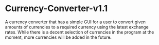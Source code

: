 # Currency-Converter-v1.1
A currency converter that has a simple GUI for a user to convert given amounts of currencies to a required currency using the latest
exchange rates. While there is a decent selection of currencies in the program at the moment, more currencies will be added in the future. 
